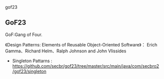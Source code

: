 gof23
## GoF23
GoF:Gang of Four.

《Design Patterns: Elements of Reusable Object-Oriented Software》：
Erich Gamma、Richard Helm、Ralph Johnson and John Vlissides 

- Singleton Pattarns : https://github.com/secbr/gof23/tree/master/src/main/java/com/secbro2/gof23/singleton

